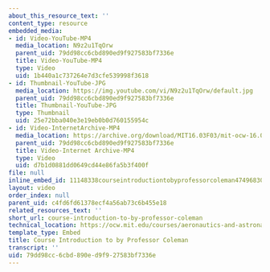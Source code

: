 ```yaml
---
about_this_resource_text: ''
content_type: resource
embedded_media:
- id: Video-YouTube-MP4
  media_location: N9z2u1TqOrw
  parent_uid: 79dd98cc6cbd890ed9f927583bf7336e
  title: Video-YouTube-MP4
  type: Video
  uid: 1b440a1c737264e7d3cfe539998f3618
- id: Thumbnail-YouTube-JPG
  media_location: https://img.youtube.com/vi/N9z2u1TqOrw/default.jpg
  parent_uid: 79dd98cc6cbd890ed9f927583bf7336e
  title: Thumbnail-YouTube-JPG
  type: Thumbnail
  uid: 25e72bba040e3e19eb0b0d760155954c
- id: Video-InternetArchive-MP4
  media_location: https://archive.org/download/MIT16.03F03/mit-ocw-16.03-04-facultyint-coleman-30apr2004-220k.mp4
  parent_uid: 79dd98cc6cbd890ed9f927583bf7336e
  title: Video-Internet Archive-MP4
  type: Video
  uid: d7b1d0881dd0649cd44e86fa5b3f400f
file: null
inline_embed_id: 11148338courseintroductiontobyprofessorcoleman47496830
layout: video
order_index: null
parent_uid: c4fd6fd61378ecf4a56ab73c6b455e18
related_resources_text: ''
short_url: course-introduction-to-by-professor-coleman
technical_location: https://ocw.mit.edu/courses/aeronautics-and-astronautics/16-01-unified-engineering-i-ii-iii-iv-fall-2005-spring-2006/syllabus/course-introduction-to-by-professor-coleman
template_type: Embed
title: Course Introduction to by Professor Coleman
transcript: ''
uid: 79dd98cc-6cbd-890e-d9f9-27583bf7336e
---
```

